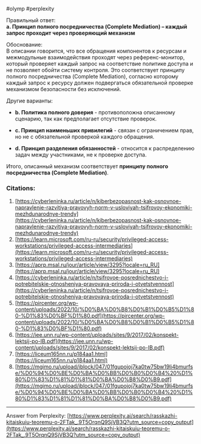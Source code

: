 #olymp #perplexity 

Правильный ответ:  
**a. Принцип полного посредничества (Complete Mediation) – каждый запрос проходит через проверяющий механизм**

Обоснование:  
В описании говорится, что все обращения компонентов к ресурсам и межмодульные взаимодействия проходят через референс-монитор, который проверяет каждый запрос на соответствие политике доступа и не позволяет обойти систему контроля. Это соответствует принципу полного посредничества (Complete Mediation), согласно которому каждый запрос к ресурсу должен подвергаться обязательной проверке механизмом безопасности без исключений.

Другие варианты:

- **b. Политика полного доверия** - противоположна описанному сценарию, так как предполагает отсутствие проверок.
    
- **c. Принцип наименьших привилегий** - связан с ограничением прав, но не с обязательной проверкой каждого обращения.
    
- **d. Принцип разделения обязанностей** - относится к распределению задач между участниками, не к проверке доступа.
    

Итого, описанный механизм соответствует **принципу полного посредничества (Complete Mediation)**.

### Citations:

1. [https://cyberleninka.ru/article/n/kiberbezopasnost-kak-osnovnoe-napravlenie-razvitiya-pravovyh-norm-v-usloviyah-tsifrovoy-ekonomiki-mezhdunarodnye-trendy](https://cyberleninka.ru/article/n/kiberbezopasnost-kak-osnovnoe-napravlenie-razvitiya-pravovyh-norm-v-usloviyah-tsifrovoy-ekonomiki-mezhdunarodnye-trendy)
2. [https://learn.microsoft.com/ru-ru/security/privileged-access-workstations/privileged-access-intermediaries](https://learn.microsoft.com/ru-ru/security/privileged-access-workstations/privileged-access-intermediaries)
3. [https://aprp.msal.ru/jour/article/view/3295?locale=ru_RU](https://aprp.msal.ru/jour/article/view/3295?locale=ru_RU)
4. [https://cyberleninka.ru/article/n/tsifrovoe-posrednichestvo-i-potrebitelskie-otnosheniya-pravovaya-priroda-i-otvetstvennost](https://cyberleninka.ru/article/n/tsifrovoe-posrednichestvo-i-potrebitelskie-otnosheniya-pravovaya-priroda-i-otvetstvennost)
5. [https://pircenter.org/wp-content/uploads/2022/10/%D0%BA%D0%B8%D0%B1%D0%B5%D1%80-%D1%83%D0%BF%D1%80.pdf](https://pircenter.org/wp-content/uploads/2022/10/%D0%BA%D0%B8%D0%B1%D0%B5%D1%80-%D1%83%D0%BF%D1%80.pdf)
6. [https://iee.unn.ru/wp-content/uploads/sites/9/2017/02/konspekt-lektsij-po-IB.pdf](https://iee.unn.ru/wp-content/uploads/sites/9/2017/02/konspekt-lektsij-po-IB.pdf)
7. [https://liceum165nn.ru/p184aa1.html](https://liceum165nn.ru/p184aa1.html)
8. [https://mgimo.ru/upload/iblock/047/01fgupojoj7ka0tw75bw19li4bmurfse/%D0%94%D0%BE%D0%BA%D0%BB%D0%B0%D0%B4%20%D1%80%D1%83%D1%81%D1%81%D0%BA%D0%B8%D0%B9.pdf](https://mgimo.ru/upload/iblock/047/01fgupojoj7ka0tw75bw19li4bmurfse/%D0%94%D0%BE%D0%BA%D0%BB%D0%B0%D0%B4%20%D1%80%D1%83%D1%81%D1%81%D0%BA%D0%B8%D0%B9.pdf)

---

Answer from Perplexity: [https://www.perplexity.ai/search/rasskazhi-kitaiskuiu-teoremu-o-2FTak_.9T5OrqnQ9SjVB3Q?utm_source=copy_output](https://www.perplexity.ai/search/rasskazhi-kitaiskuiu-teoremu-o-2FTak_.9T5OrqnQ9SjVB3Q?utm_source=copy_output)